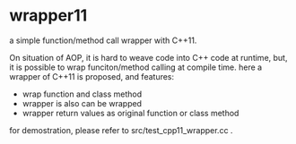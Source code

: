 # wrapper11
a simple function/method call wrapper with C++11.

On situation of AOP, it is hard to weave code into C++ code at runtime, but, it is possible to wrap funciton/method calling at compile time. here a wrapper of C++11 is proposed, and features:

* wrap function and class method
* wrapper is also can be wrapped
* wrapper return values as original function or class method

for demostration, please refer to src/test_cpp11_wrapper.cc  .
